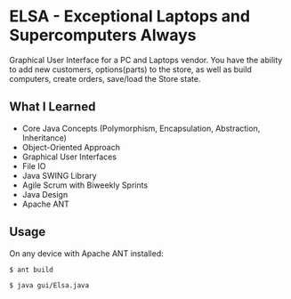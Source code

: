 # ELSA - Exceptional Laptops and Supercomputers Always
Graphical User Interface for a PC and Laptops vendor.
You have the ability to add new customers, options(parts) to the store,
as well as build computers, create orders, save/load the Store state.

## What I Learned
- Core Java Concepts (Polymorphism, Encapsulation, Abstraction, Inheritance)  
- Object-Oriented Approach  
- Graphical User Interfaces  
- File IO  
- Java SWING Library  
- Agile Scrum with Biweekly Sprints  
- Java Design  
- Apache ANT  
 
## Usage
On any device with Apache ANT installed:  
```
$ ant build  

$ java gui/Elsa.java  

```

